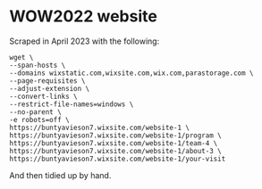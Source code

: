 # WOW2022 website

Scraped in April 2023 with the following:

```
wget \
--span-hosts \
--domains wixstatic.com,wixsite.com,wix.com,parastorage.com \
--page-requisites \
--adjust-extension \
--convert-links \
--restrict-file-names=windows \
--no-parent \
-e robots=off \
https://buntyavieson7.wixsite.com/website-1 \
https://buntyavieson7.wixsite.com/website-1/program \
https://buntyavieson7.wixsite.com/website-1/team-4 \
https://buntyavieson7.wixsite.com/website-1/about-3 \
https://buntyavieson7.wixsite.com/website-1/your-visit
```

And then tidied up by hand.
